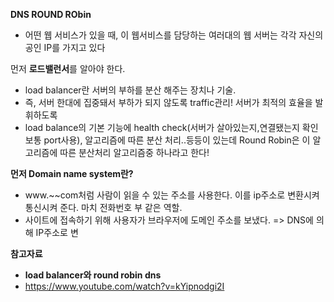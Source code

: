 **DNS ROUND RObin**
- 어떤 웹 서비스가 있을 때, 이 웹서비스를 담당하는 여러대의 웹 서버는 각각 자신의 공인 IP를 가지고 있다

먼저 **로드밸런서**를 알아야 한다.
- load balancer란 서버의 부하를 분산 해주는 장치나 기술.
- 즉, 서버 한대에 집중돼서 부하가 되지 않도록 traffic관리! 서버가 최적의 효율을 발휘하도록
- load balance의 기본 기능에 health check(서버가 살아있는지,연결됐는지 확인 보통 port사용), 알고리즘에 따른 분산 처리..등등이 있는데
  Round Robin은 이 알고리즘에 따른 분산처리 알고리즘중 하나라고 한다!
  
**먼저 Domain name system란?**
- www.~~com처럼 사람이 읽을 수 있는 주소를 사용한다. 이를 ip주소로 변환시켜 통신시켜 준다.
마치 전화번호 부 같은 역할.
- 사이트에 접속하기 위해 사용자가 브라우저에 도메인 주소를 보냈다. => DNS에 의해 IP주소로 변

**참고자료**
- **load balancer와 round robin dns**
- https://www.youtube.com/watch?v=kYipnodgi2I
